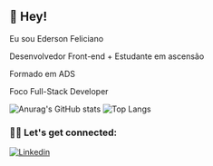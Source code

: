 ## 👨 Hey!

Eu sou Ederson Feliciano

Desenvolvedor Front-end + Estudante em ascensão 

Formado em ADS 

Foco Full-Stack Developer

<div>
  
![Anurag's GitHub stats](https://github-readme-stats.vercel.app/api?username=MrEdersonFelic&theme=dark&show_icons=true)
![Top Langs](https://github-readme-stats.vercel.app/api/top-langs/?username=MrEdersonFelic&theme=dark&show_icons=true)

</div>

### 🤜🤛 Let's get connected:

[![Linkedin](	https://img.shields.io/badge/LinkedIn-0077B5?style=for-the-badge&logo=linkedin&logoColor=white)](https://www.linkedin.com/in/ederson-feliciano-abb214135/)
